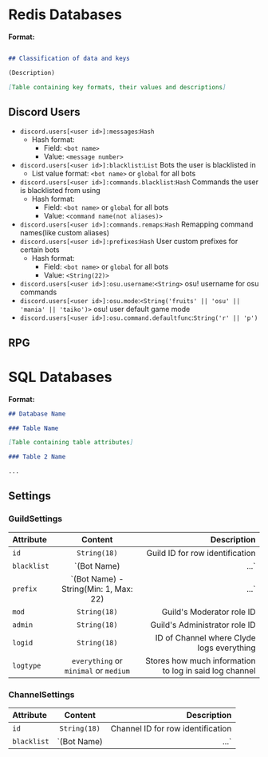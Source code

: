 # Redis Databases

**Format:**

```md

## Classification of data and keys

(Description)

[Table containing key formats, their values and descriptions]
```

## Discord Users

- `discord.users[<user id>]:messages`:`Hash`
  - Hash format:
    - Field: `<bot name>`
    - Value: `<message number>`
- `discord.users[<user id>]:blacklist`:`List` Bots the user is blacklisted in
  - List value format: `<bot name>` or `global` for all bots
- `discord.users[<user id>]:commands.blacklist`:`Hash` Commands the user is blacklisted from using
  - Hash format:
    - Field: `<bot name>` or `global` for all bots
    - Value: `<command name(not aliases)>`
- `discord.users[<user id>]:commands.remaps`:`Hash` Remapping command names(like custom aliases)
- `discord.users[<user id>]:prefixes`:`Hash` User custom prefixes for certain bots
  - Hash format:
    - Field: `<bot name>` or `global` for all bots
    - Value: `<String(22)>`
- `discord.users[<user id>]:osu.username`:`<String>` osu! username for osu commands
- `discord.users[<user id>]:osu.mode`:`<String('fruits' || 'osu' || 'mania' || 'taiko')>` osu! user default game mode
- `discord.users[<user id>]:osu.command.defaultfunc`:`String('r' || 'p')`

## RPG



# SQL Databases

**Format:**

```md
## Database Name

### Table Name

[Table containing table attributes]

### Table 2 Name

...
```

## Settings

### GuildSettings

| Attribute   |                   Content                    |                                            Description |
| :---------- | :------------------------------------------: | -----------------------------------------------------: |
| `id`        |                 `String(18)`                 |                        Guild ID for row identification |
| `blacklist` |              `(Bot Name) | ...`              |      Disables the use of specified bots in that server |
| `prefix`    | `(Bot Name) - String(Min: 1, Max: 22) | ...` |                                           Guild prefix |
| `mod`       |                 `String(18)`                 |                              Guild's Moderator role ID |
| `admin`     |                 `String(18)`                 |                          Guild's Administrator role ID |
| `logid`     |                 `String(18)`                 |              ID of Channel where Clyde logs everything |
| `logtype`   |    `everything` or `minimal` or `medium`     | Stores how much information to log in said log channel |

### ChannelSettings

| Attribute   |      Content       |                          Description |
| :---------- | :----------------: | -----------------------------------: |
| `id`        |    `String(18)`    |    Channel ID for row identification |
| `blacklist` | `(Bot Name) | ...` | Disables use of bots in this channel |